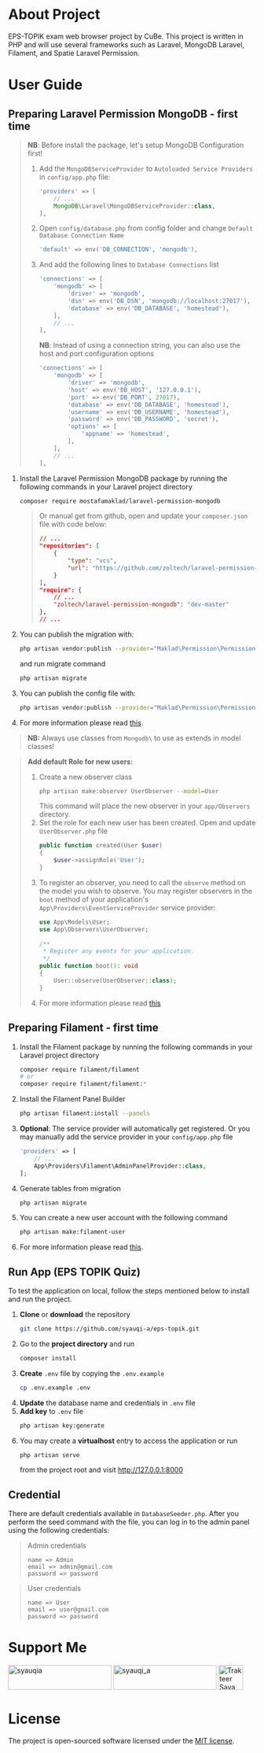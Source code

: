 # About Project

EPS-TOPIK exam web browser project by CuBe. This project is written in PHP and will use several frameworks such as Laravel, MongoDB Laravel, Filament, and Spatie Laravel Permission.

# User Guide

## Preparing Laravel Permission MongoDB - first time

> **NB**: Before install the package, let's setup MongoDB Configuration first!
> 1. Add the `MongoDBServiceProvider` to `Autoloaded Service Providers` in `config/app.php` file:
>     ```php
>     'providers' => [
>         // ...
>         MongoDB\Laravel\MongoDBServiceProvider::class,
>     ],
>     ```
> 2. Open `config/database.php` from config folder and change `Default Database Connection Name`
>     ```php
>     'default' => env('DB_CONNECTION', 'mongodb'),
>     ```
> 3. And add the following lines to `Database Connections` list
>     ```php
>     'connections' => [
>         'mongodb' => [
>             'driver' => 'mongodb',
>             'dsn' => env('DB_DSN', 'mongodb://localhost:27017'),
>             'database' => env('DB_DATABASE', 'homestead'),
>         ],
>         // ...
>     ],
>     ```
>     **NB**: Instead of using a connection string, you can also use the host and port configuration options
>     ```php
>     'connections' => [
>         'mongodb' => [
>             'driver' => 'mongodb',
>             'host' => env('DB_HOST', '127.0.0.1'),
>             'port' => env('DB_PORT', 27017),
>             'database' => env('DB_DATABASE', 'homestead'),
>             'username' => env('DB_USERNAME', 'homestead'),
>             'password' => env('DB_PASSWORD', 'secret'),
>             'options' => [
>                 'appname' => 'homestead',
>             ],
>         ],
>         // ...
>     ],
>     ```

1. Install the Laravel Permission MongoDB package by running the following commands in your Laravel project directory
    ```sh
    composer require mostafamaklad/laravel-permission-mongodb
    ```

    > Or manual get from github, open and update your `composer.json` file with code below:
    > ```json
    > // ...
    > "repositories": [
    >     {
    >         "type": "vcs",
    >         "url": "https://github.com/zoltech/laravel-permission-mongodb.git"
    >     }
    > ],
    > "require": {
    >     // ...
    >     "zoltech/laravel-permission-mongodb": "dev-master"
    > },
    > // ...
    > ```
2. You can publish the migration with:
    ```sh
    php artisan vendor:publish --provider="Maklad\Permission\PermissionServiceProvider" --tag="migrations"
    ```
   and run migrate command
    ```sh
    php artisan migrate
    ```
3. You can publish the config file with:
    ```sh
    php artisan vendor:publish --provider="Maklad\Permission\PermissionServiceProvider" --tag="config"
    ```
4. For more information please read [this](https://github.com/mostafamaklad/laravel-permission-mongodb#laravel).

> **NB:** Always use classes from `Mongodb\` to use as extends in model classes!

> **Add default Role for new users:** 
> 1. Create a new observer class
>     ```sh
>     php artisan make:observer UserObserver --model=User
>     ```
>     This command will place the new observer in your `app/Observers` directory.
> 2. Set the role for each new user has been created. Open and update `UserObserver.php` file
>     ```php
>     public function created(User $user)
>     {
>         $user->assignRole('User');
>     }
>     ```
> 3. To register an observer, you need to call the `observe` method on the model you wish to observe. You may register observers in the `boot` method of your application's `App\Providers\EventServiceProvider` service provider:
>     ```php
>     use App\Models\User;
>     use App\Observers\UserObserver;
>      
>     /**
>      * Register any events for your application.
>      */
>     public function boot(): void
>     {
>         User::observe(UserObserver::class);
>     }
>     ```
> 4. For more information please read [this](https://laravel.com/docs/10.x/eloquent#observers)

## Preparing Filament - first time

1. Install the Filament package by running the following commands in your Laravel project directory
    ```sh
    composer require filament/filament
    # or
    composer require filament/filament:*
    ```
2. Install the Filament Panel Builder
    ```sh
    php artisan filament:install --panels
    ```
3. **Optional**: The service provider will automatically get registered. Or you may manually add the service provider in your `config/app.php` file
    ```php
    'providers' => [
        // ...
        App\Providers\Filament\AdminPanelProvider::class,
    ];
    ```
4. Generate tables from migration
    ```sh
    php artisan migrate
    ```
5. You can create a new user account with the following command
    ```sh
    php artisan make:filament-user
    ```
6. For more information please read [this](https://filamentphp.com/docs/3.x/panels/installation).

## Run App (EPS TOPIK Quiz)

To test the application on local, follow the steps mentioned below to install and run the project.

1. **Clone** or **download** the repository
   ```sh
   git clone https://github.com/syauqi-a/eps-topik.git
   ```
2. Go to the **project directory** and run
   ```sh
   composer install
   ```
3. **Create** `.env` file by copying the `.env.example`
   ```sh
   cp .env.example .env
   ```
4. **Update** the database name and credentials in `.env` file
5. **Add key** to `.env` file
   ```sh
   php artisan key:generate
   ```
8.  You may create a **virtualhost** entry to access the application or run
    ```sh
    php artisan serve
    ```
    from the project root and visit http://127.0.0.1:8000

## Credential

There are default credentials available in `DatabaseSeeder.php`. After you perform the seed command with the file, you can log in to the admin panel using the following credentials:

> Admin credentials
> ```
> name => Admin
> email => admin@gmail.com
> password => password
> ```

> User credentials
> ```
> name => User
> email => user@gmail.com
> password => password
> ```

# Support Me

<p>
    <a href="http://www.buymeacoffee.com/syauqia"><img src="https://cdn.buymeacoffee.com/buttons/v2/default-yellow.png" height="50" width="210" alt="syauqia" title="Send me a tip with Buy Me a Coffe"></a>
    <a href="https://ko-fi.com/syauqi_a"><img src="https://cdn.ko-fi.com/cdn/kofi3.png?v=3" height="50" width="210" alt="syauqi_a" title="Send me a tip with Ko-fi"></a>
    <a href="https://trakteer.id/syauqi-a/tip" target="_blank"><img id="wse-buttons-preview" src="https://cdn.trakteer.id/images/embed/trbtn-purple-3.png" height="50" style="border:0px;height:50px;" alt="Trakteer Saya" title="Send me a cendol with Trakteer"></a>
</p>

# License

The project is open-sourced software licensed under the [MIT license](https://opensource.org/licenses/MIT).
